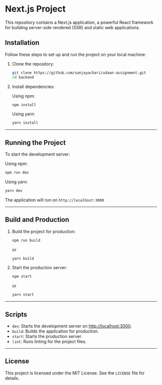 # Next.js Project

This repository contains a Next.js application, a powerful React framework for building server-side rendered (SSR) and static web applications.


## Installation

Follow these steps to set up and run the project on your local machine:

1. Clone the repository:

    ```bash
    git clone https://github.com/sanjayachari/udaan-assignment.git
    cd backend
    ```

2. Install dependencies:

    Using npm:
    ```bash
    npm install
    ```

    Using yarn:
    ```bash
    yarn install
    ```

---

## Running the Project

To start the development server:

Using npm:
```bash
npm run dev
```

Using yarn:
```bash
yarn dev
```

The application will run on `http://localhost:3000` 

---

## Build and Production

1. Build the project for production:
    ```bash
    npm run build
    ```
    or
    ```bash
    yarn build
    ```

2. Start the production server:
    ```bash
    npm start
    ```
    or
    ```bash
    yarn start
    ```

---

## Scripts

- `dev`: Starts the development server on [http://localhost:3000](http://localhost:3000).
- `build`: Builds the application for production.
- `start`: Starts the production server.
- `lint`: Runs linting for the project files.

---

## License

This project is licensed under the MIT License. See the `LICENSE` file for details.
